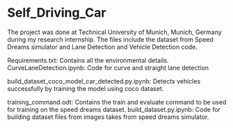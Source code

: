# Self_Driving_Car
The project was done at Technical University of Munich, Munich, Germany during my research internship. 
The files include the dataset from Speed Dreams simulator and Lane Detection and Vehicle Detection code. 

Requirements.txt: Contains all the environmental details. 
CurveLaneDetection.ipynb: Code for curve and straight lane detection

build_dataset_coco_model_car_detected.py.ipynb: Detects vehicles successfully by training the model using coco dataset.

training_command.odt: Contains the train and evaluate command to be used for training on the speed dreams dataset.
build_dataset.py.ipynb: Code for building dataset files from images takes from speed dreams simulator.
